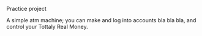 Practice project

A simple atm machine; you can make and log into accounts bla bla bla, and control your Tottaly Real Money.
